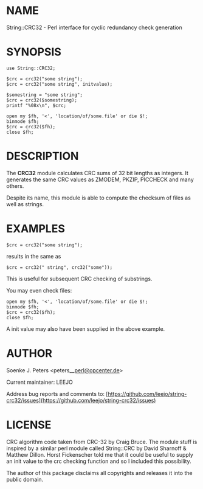 # NAME

String::CRC32 - Perl interface for cyclic redundancy check generation

# SYNOPSIS

    use String::CRC32;
    
    $crc = crc32("some string");
    $crc = crc32("some string", initvalue);

    $somestring = "some string";
    $crc = crc32($somestring);
    printf "%08x\n", $crc;

    open my $fh, '<', 'location/of/some.file' or die $!;
    binmode $fh;
    $crc = crc32($fh);
    close $fh;

# DESCRIPTION

The **CRC32** module calculates CRC sums of 32 bit lengths as integers.
It generates the same CRC values as ZMODEM, PKZIP, PICCHECK and
many others.

Despite its name, this module is able to compute
the checksum of files as well as strings.

# EXAMPLES

    $crc = crc32("some string");

results in the same as

    $crc = crc32(" string", crc32("some"));

This is useful for subsequent CRC checking of substrings.

You may even check files:

    open my $fh, '<', 'location/of/some.file' or die $!;
    binmode $fh;
    $crc = crc32($fh);
    close $fh;

A init value may also have been supplied in the above example.

# AUTHOR

Soenke J. Peters &lt;peters\_\_perl@opcenter.de>

Current maintainer: LEEJO 

Address bug reports and comments to: [https://github.com/leejo/string-crc32/issues](https://github.com/leejo/string-crc32/issues)

# LICENSE

CRC algorithm code taken from CRC-32 by Craig Bruce. 
The module stuff is inspired by a similar perl module called 
String::CRC by David Sharnoff & Matthew Dillon.
Horst Fickenscher told me that it could be useful to supply an init
value to the crc checking function and so I included this possibility.

The author of this package disclaims all copyrights and 
releases it into the public domain.
